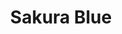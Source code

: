 ---
layout: place
title: Sakura Blue
permalink: /kentucky/louisville/sakura-blue.html
stateAbbr: KY
stateName: Kentucky
cityName: Louisville
seo:
  type: restaurant
  links: http://sakurabluelouisville.com/
place_id: ChIJnyANjzt1aYgRK8fWJDri2sw
photos:
  - name: >-
      places/ChIJnyANjzt1aYgRK8fWJDri2sw/photos/AeeoHcJ6LEgbh60lszCtgvx8n04ZBpnCwolfz-6JR2lIAl2HSNVZRdgSwGMrEyWNMbYgIE4gmmYUemCX8YADuV1zA2fvZ_N40w-Y447-GqvyEuo7XZAmqe8H30ahNPaUsrBiHyFv5igEFCVTgfnf8mt39e-F6U2tnl9Mb574IxRtUxNFeuOefw5szUPU3pdOGTSqpjwFBsBM25LJQHZHX39WGSZROhHzU9WrJkgzJUtdqhZdrYx9wYeXW36zRiXtBcrnPhTX4G4_qzWH9uNq4jJ7SUtYUzT0cmTTXzi7T4hXz0vp6w
    widthPx: 800
    heightPx: 800
    authorAttributions:
      - displayName: Sakura Blue
        uri: https://maps.google.com/maps/contrib/113411802308025070692
        photoUri: >-
          https://lh3.googleusercontent.com/a-/ALV-UjXAi91edxM1y6I9y9SHnKtvsOh1p4dzdKk1gQk9NKm3hC0yhI8=s100-p-k-no-mo
    flagContentUri: >-
      https://www.google.com/local/imagery/report/?cb_client=maps_api_places.places_api&image_key=!1e10!2sAF1QipNpjWFLAcogKw58cQPRccHA4a0C3ah_i6KEBgVJ&hl=en-US
    googleMapsUri: >-
      https://www.google.com/maps/place//data=!3m4!1e2!3m2!1sAF1QipNpjWFLAcogKw58cQPRccHA4a0C3ah_i6KEBgVJ!2e10!4m2!3m1!1s0x8869753b8f0d209f:0xccdae23a24d6c72b
  - name: >-
      places/ChIJnyANjzt1aYgRK8fWJDri2sw/photos/AeeoHcJruieVrwcJmPbk5ZFc2woMwZ-wyRx200bFAJKKfWYp7EatQxiPY_3-HU9uwTzwYh2ivsWW0k4HuI7s98RfJ2PstxRIIXJQC6tOxrs9IikqYQtVetO_id5mzkDvRYB-D9ZIm2RrkL3pFQUIhXIIbqKEBRrfodtPxzAdjjQPAuqHC8yYM7Ac-8d1Y7DZ1-wgYgpwpoauZ_EynwyOkEHQGKXBoXFAscO6eTW36LVBKFKNh7mnX06cMCVQdwhTBs1tQp2psZBKxWa_hY0rYOcPQ4O8fOL0X15fv-l_QhfsbUIFhg
    widthPx: 800
    heightPx: 800
    authorAttributions:
      - displayName: Sakura Blue
        uri: https://maps.google.com/maps/contrib/113411802308025070692
        photoUri: >-
          https://lh3.googleusercontent.com/a-/ALV-UjXAi91edxM1y6I9y9SHnKtvsOh1p4dzdKk1gQk9NKm3hC0yhI8=s100-p-k-no-mo
    flagContentUri: >-
      https://www.google.com/local/imagery/report/?cb_client=maps_api_places.places_api&image_key=!1e10!2sAF1QipMmNu6hIq4wRdJbm6nhA3N0oueQ317VK6_ZhkwY&hl=en-US
    googleMapsUri: >-
      https://www.google.com/maps/place//data=!3m4!1e2!3m2!1sAF1QipMmNu6hIq4wRdJbm6nhA3N0oueQ317VK6_ZhkwY!2e10!4m2!3m1!1s0x8869753b8f0d209f:0xccdae23a24d6c72b
  - name: >-
      places/ChIJnyANjzt1aYgRK8fWJDri2sw/photos/AeeoHcKsY6JFMEFoOMsL0OfxgWFRL18G5TNIY0F8uNtrwUsUKvgbqsMkLGr9JzV8oaUQaOLN0vdg4PCpK_LpbbI6W9-LY0TuIrFMqTh0sH3wKmSxZr78E2yGPSETw-EcNLyVtmZdddkNN_aej0QJZPcYYGCZiQ0rK1puLFSW4PbgnV35NTo9K1MJkc1zYTaPjl-I6DC6jM14oDPi7sRLsCbklkd_HJDDeR38VNc7YoLOzyvGgY6e-mjgswRLISyr53u8C3iiGHbNmu4uVvqGE44WgQaBHfBS4z-c7LD3IAkeSml2Oa4Wz1lW-EqAyub8GG3RrZUkVmRil660yCYurtdB_zahZu26vh05liVhstDOdz0pGAPuE2ll4838bGI6O7pPb_EydyWQXUE8Ib5fUMLhd1BRCO5Kb7CJ5jwZpd3xaG-AB3k
    widthPx: 4030
    heightPx: 2493
    authorAttributions:
      - displayName: Ali
        uri: https://maps.google.com/maps/contrib/112276208003068083158
        photoUri: >-
          https://lh3.googleusercontent.com/a-/ALV-UjWpkP_BOuSQJus0tlNf2dhk3BXkdgpKCuJi44NSblT642sMFffxBw=s100-p-k-no-mo
    flagContentUri: >-
      https://www.google.com/local/imagery/report/?cb_client=maps_api_places.places_api&image_key=!1e10!2sCIHM0ogKEICAgMDAtYKY3AE&hl=en-US
    googleMapsUri: >-
      https://www.google.com/maps/place//data=!3m4!1e2!3m2!1sCIHM0ogKEICAgMDAtYKY3AE!2e10!4m2!3m1!1s0x8869753b8f0d209f:0xccdae23a24d6c72b
  - name: >-
      places/ChIJnyANjzt1aYgRK8fWJDri2sw/photos/AeeoHcLU9zfksqr-w32o4JuG5W9uUXzxOCpkg-vxlZ6sIa2uSQK1f1jL1j_p-7BF7N4pIFnl2O-R87cfDUuXiuldyu12xmC5wO_ugRvfFwXrfhckLhoP6_VyV4dIO9H-dRyA6d0reILWq1vED4g1K0S91zV-rkx8c__0sEsQzz9jzTlbSF3CdQKbWGno4z9YK-WsXIukLzcONJu2tmRilHmladCudRQ5nKsSarhlOVGhlKE_A-2uFl0lFZaIhWJ7zzCe63iyywmFBIQpPXooAhHxiE-GrTHCUnZy5G0ZvebeA9W0pQ
    widthPx: 465
    heightPx: 720
    authorAttributions:
      - displayName: Sakura Blue
        uri: https://maps.google.com/maps/contrib/113411802308025070692
        photoUri: >-
          https://lh3.googleusercontent.com/a-/ALV-UjXAi91edxM1y6I9y9SHnKtvsOh1p4dzdKk1gQk9NKm3hC0yhI8=s100-p-k-no-mo
    flagContentUri: >-
      https://www.google.com/local/imagery/report/?cb_client=maps_api_places.places_api&image_key=!1e10!2sAF1QipP-8r0X1dH9b8iVH_hCTPTuX92grj31FceHFixB&hl=en-US
    googleMapsUri: >-
      https://www.google.com/maps/place//data=!3m4!1e2!3m2!1sAF1QipP-8r0X1dH9b8iVH_hCTPTuX92grj31FceHFixB!2e10!4m2!3m1!1s0x8869753b8f0d209f:0xccdae23a24d6c72b
  - name: >-
      places/ChIJnyANjzt1aYgRK8fWJDri2sw/photos/AeeoHcL9AHmHsnbkQDVdoS0OI3qM60SkUdQ9ixiBfmOOKwhKChWrPrVuDmE5DTHZ083uLTOt94RA28xbYY_8HiZ4tX8_O8i0uj1ExFMSpWIRJVdUrq6fCAC95Q6Sb34hKI0H5nK98_jHA34rMgJPV9a2A-1fDoOAew4rFuzn6M-GKyCW82EKMczW14-IcWmaKqnsWs-vWQGUs8RdIbnkog5oBHVZsheJ-XgDxZuL6NTobHm5rIAjx3Xzbrl9AXtzvW9fsxuEUap2ezVv22h_GNgMeGwVhzXoYURmF10DlVHMwJi9IfxYAxfn96p-pi4xwvGCSf3vw13aYWISvLPcjI9_ypt_o7D2nxCpxtZj8FKsaQe2dThofptHxFJBO4E2n-ChkC9oJj0l7ZuvT5tyscp1-DJ0UEJMQwH6StZhuI2lFxmXY5Bv
    widthPx: 4000
    heightPx: 3000
    authorAttributions:
      - displayName: zheng wang
        uri: https://maps.google.com/maps/contrib/113987044666563140010
        photoUri: >-
          https://lh3.googleusercontent.com/a/ACg8ocKr0nq7DFh5HniH1Slhr3i-t0r9VOisbn_a_KQaHDmSBk2lHA=s100-p-k-no-mo
    flagContentUri: >-
      https://www.google.com/local/imagery/report/?cb_client=maps_api_places.places_api&image_key=!1e10!2sCIHM0ogKEICAgMDwkvqIwAE&hl=en-US
    googleMapsUri: >-
      https://www.google.com/maps/place//data=!3m4!1e2!3m2!1sCIHM0ogKEICAgMDwkvqIwAE!2e10!4m2!3m1!1s0x8869753b8f0d209f:0xccdae23a24d6c72b
  - name: >-
      places/ChIJnyANjzt1aYgRK8fWJDri2sw/photos/AeeoHcIUZcc_5CMHDcA6OIbA5ECkoeg6iVW3tXo4fLjZza1b3zSDK2D6vwE5OnxFI9lYrmpd9LbqQ9hN_gR6opZA4TfL-UiKPjD4Y4yHW42Lq6VOawwXfALfPwtyjHJTlCYB4DBZtne7cAh6-w2pJxTbmL-Yhe8yMRp1haRf-oFRqATRtS4yW1VhRT3oaBEJREdN3jmqgZHji9QHsDFIwPOJUvMYm_4G6xPqibTfNMRqP229cSjpFTCgxvexyQiHeW8n5w4BZYZlXQ2RTa5SiXFgIcJjIGMQ9e8nCCeit7Q3e_DVxzqsnvB0qb7qaGqJSmCrem8Aatl49mhcP1j0vh4ZJjxvZd_xGWjxsNO7nmLr8fPo3xN4njkLdqi9PoqpzWU8QVe4wMoByMsBfd2_otR3wYla5kmKRODpyY5nblpt-baP33b5
    widthPx: 4000
    heightPx: 3000
    authorAttributions:
      - displayName: zheng wang
        uri: https://maps.google.com/maps/contrib/113987044666563140010
        photoUri: >-
          https://lh3.googleusercontent.com/a/ACg8ocKr0nq7DFh5HniH1Slhr3i-t0r9VOisbn_a_KQaHDmSBk2lHA=s100-p-k-no-mo
    flagContentUri: >-
      https://www.google.com/local/imagery/report/?cb_client=maps_api_places.places_api&image_key=!1e10!2sCIHM0ogKEICAgMDwkvqIgAE&hl=en-US
    googleMapsUri: >-
      https://www.google.com/maps/place//data=!3m4!1e2!3m2!1sCIHM0ogKEICAgMDwkvqIgAE!2e10!4m2!3m1!1s0x8869753b8f0d209f:0xccdae23a24d6c72b
  - name: >-
      places/ChIJnyANjzt1aYgRK8fWJDri2sw/photos/AeeoHcIXCkeiEn0_LZUJwlpClbaHYqc5-G5BzQ1HCVF096hTUczN9yuMe1L49lM6KPEzg_m2e1_Lssge_xf3u9N7cHZf2sg5kYjGTAdYdPQtYlJjII0qK4JHCOHLdLX7RBT1L6oK7leJbtzFOYDtO003-znmRLwXVzsuxsqDx7YmJKBzZqe2s37p_swbp4PyeWECHnU6RukIp4SUny0ONra7vj6k3o3e9opBNXVhOhfnZvJs5vXjZnNmsXm8cv5Ga0KoM_IOctX0l9k8dcRyhAXHRXzp8-RKHFcj3s6J_QbGsc173g
    widthPx: 800
    heightPx: 800
    authorAttributions:
      - displayName: Sakura Blue
        uri: https://maps.google.com/maps/contrib/113411802308025070692
        photoUri: >-
          https://lh3.googleusercontent.com/a-/ALV-UjXAi91edxM1y6I9y9SHnKtvsOh1p4dzdKk1gQk9NKm3hC0yhI8=s100-p-k-no-mo
    flagContentUri: >-
      https://www.google.com/local/imagery/report/?cb_client=maps_api_places.places_api&image_key=!1e10!2sAF1QipPyOOq8ulNCXRfiKY6pbCdr9MB78dRgpFLRToI-&hl=en-US
    googleMapsUri: >-
      https://www.google.com/maps/place//data=!3m4!1e2!3m2!1sAF1QipPyOOq8ulNCXRfiKY6pbCdr9MB78dRgpFLRToI-!2e10!4m2!3m1!1s0x8869753b8f0d209f:0xccdae23a24d6c72b
  - name: >-
      places/ChIJnyANjzt1aYgRK8fWJDri2sw/photos/AeeoHcI9LhP_SEK8VB9WmNjuQOkYEN2V5392XjyCamfRBsn9lteqD-01xt0BHq9Jn_u97LMZkUVnVez4r49iVIwyCS_-y8qp2nDlnywatfMygJeeZ7X68C-FQf0JZc08V8sfg7o4aZUpTE6dGy3criDKR7SIXjtuxwU7_AWpG88af0BDgeZEjqwHtUn62OvatnJ12KUPNGfG_qVZLoSWJdAwpGsprNjDZBVDlTkpkfU9ZN1gev1aMqD8O1ZwAwYXkjjWylhp_4EfhSG-QznyWysZgyLlP1N7hOFkICtqgCoezXz2zg
    widthPx: 800
    heightPx: 800
    authorAttributions:
      - displayName: Sakura Blue
        uri: https://maps.google.com/maps/contrib/113411802308025070692
        photoUri: >-
          https://lh3.googleusercontent.com/a-/ALV-UjXAi91edxM1y6I9y9SHnKtvsOh1p4dzdKk1gQk9NKm3hC0yhI8=s100-p-k-no-mo
    flagContentUri: >-
      https://www.google.com/local/imagery/report/?cb_client=maps_api_places.places_api&image_key=!1e10!2sAF1QipNMKjQjYyHHJaG_otPI_NwdmTHqkAVfZGoTW06_&hl=en-US
    googleMapsUri: >-
      https://www.google.com/maps/place//data=!3m4!1e2!3m2!1sAF1QipNMKjQjYyHHJaG_otPI_NwdmTHqkAVfZGoTW06_!2e10!4m2!3m1!1s0x8869753b8f0d209f:0xccdae23a24d6c72b
  - name: >-
      places/ChIJnyANjzt1aYgRK8fWJDri2sw/photos/AeeoHcJDF1Gkx7v8ltUlN8AIa8S90PBp40P8Z1bh511jHYWxCvnXGn5AOBu4spPVtuFDcLYvhR49jGFHivwRqXZzAT0WZHTswe3wSQKVhzQh6dijpgKR1wNqXC_wBHYaWB5tG7z657PdH_AeZOd089BpcX68s0NeK1xy7joi3bXLRp4D0NI2pjGIu7aTCqXyubIMQ9h5tKDJb5i1onpX3GQD7QLUcwbWejUhQCCH9MOik6-awl_5EvYraN8TTGcHPN7A-CUeG8tsSbJcBxG0IguyQ11YlxXmZDQNGXBy7WUYmk4fuA
    widthPx: 800
    heightPx: 800
    authorAttributions:
      - displayName: Sakura Blue
        uri: https://maps.google.com/maps/contrib/113411802308025070692
        photoUri: >-
          https://lh3.googleusercontent.com/a-/ALV-UjXAi91edxM1y6I9y9SHnKtvsOh1p4dzdKk1gQk9NKm3hC0yhI8=s100-p-k-no-mo
    flagContentUri: >-
      https://www.google.com/local/imagery/report/?cb_client=maps_api_places.places_api&image_key=!1e10!2sAF1QipNvBRY_HUYB7PnSd0bBB3_S6gKIT_Sq75IEABie&hl=en-US
    googleMapsUri: >-
      https://www.google.com/maps/place//data=!3m4!1e2!3m2!1sAF1QipNvBRY_HUYB7PnSd0bBB3_S6gKIT_Sq75IEABie!2e10!4m2!3m1!1s0x8869753b8f0d209f:0xccdae23a24d6c72b
  - name: >-
      places/ChIJnyANjzt1aYgRK8fWJDri2sw/photos/AeeoHcIwB6X1cuZMbOn3Xz53_7tSQB6oNVOxw2yfrVBAI1OCHWqZTDHPG-ikYBW7S4_FdvZITX0H9D11qXCyzmMox-xFkWEefc_ypmaop29i3nLdszoLyTFPquQhG8JzoD6y2wOIaGie0Gv2EK-5mg_nofM9nVsksPhGDjqoA4p7x35fLPF3dHEEvm4xenkKGmaptm-rpfdY6aYmXH5k72kfL8Gkyu8acKXjEvTqg5YcUG97_5-0KL7A4EYLI0-u_avYMNXnzjNXzFPT1xWrFaERIaCIBHjyliPSYYbdjvzsbLWDBKkrAiWHelJnJ2VByT4L1gDGBKccWTuKMAGVVCSe8zXEnLK8W2OawleVUdJU3tMBPZISDXTIXxoxg6021w9NUyyQYc0sO-IVVFHqEbt5SqPDwOHo8cNJoHtRL5kaj8MdxK0
    widthPx: 3024
    heightPx: 4032
    authorAttributions:
      - displayName: Dorota Kozłowska
        uri: https://maps.google.com/maps/contrib/106833617980476063784
        photoUri: >-
          https://lh3.googleusercontent.com/a-/ALV-UjV1begnsBztdZY-CN4wLWGaSASGYoc7mehkp7Yt4D2BxQV1r-5TKQ=s100-p-k-no-mo
    flagContentUri: >-
      https://www.google.com/local/imagery/report/?cb_client=maps_api_places.places_api&image_key=!1e10!2sCIHM0ogKEICAgICThID3xQE&hl=en-US
    googleMapsUri: >-
      https://www.google.com/maps/place//data=!3m4!1e2!3m2!1sCIHM0ogKEICAgICThID3xQE!2e10!4m2!3m1!1s0x8869753b8f0d209f:0xccdae23a24d6c72b
address: '4600 Shelbyville Rd #118, Louisville, KY 40207, USA'
street: '4600 Shelbyville Rd #118'
city: Louisville
state: KY
zip: '40207'
country: USA
neighborhood: null
latitude: '38.249706'
longitude: '-85.631228'
accessibility_options:
  wheelchairAccessibleParking: true
  wheelchairAccessibleEntrance: true
  wheelchairAccessibleRestroom: true
  wheelchairAccessibleSeating: true
business_status: OPERATIONAL
name: Sakura Blue
google_maps_links:
  directionsUri: >-
    https://www.google.com/maps/dir//''/data=!4m7!4m6!1m1!4e2!1m2!1m1!1s0x8869753b8f0d209f:0xccdae23a24d6c72b!3e0
  placeUri: https://maps.google.com/?cid=14761359468014257963
  writeAReviewUri: >-
    https://www.google.com/maps/place//data=!4m3!3m2!1s0x8869753b8f0d209f:0xccdae23a24d6c72b!12e1
  reviewsUri: >-
    https://www.google.com/maps/place//data=!4m4!3m3!1s0x8869753b8f0d209f:0xccdae23a24d6c72b!9m1!1b1
  photosUri: >-
    https://www.google.com/maps/place//data=!4m3!3m2!1s0x8869753b8f0d209f:0xccdae23a24d6c72b!10e5
primary_type: Japanese Restaurant
opening_hours:
  regular: null
  current: null
secondary_opening_hours:
  regular:
    weekdayDescriptions: null
    type: null
  current:
    weekdayDescriptions: null
    type: null
phone: (502) 897-3600
price_level: PRICE_LEVEL_MODERATE
price_range: $10 &ndash; $20
rating: '4.5'
rating_count: 0
website: http://sakurabluelouisville.com/
description: >-
  About Sakura Blue in Louisville, KY$$$Sakura Blue in Louisville, KY, stands
  out as a welcoming Japanese restaurant offering a blend of authentic sushi and
  flavorful entrees in a cozy setting. This spot is ideal for those seeking
  sushi restaurants near you, with options ranging from fresh rolls to
  hibachi-style dishes that highlight traditional flavors and moderate pricing.
  The atmosphere combines casual comfort with accessibility features like
  wheelchair-friendly entrances and seating, making it easy for everyone to
  enjoy a relaxed meal. Additionally, the menu caters to various tastes,
  including vegetarian choices and kid-friendly options, enhancing its appeal as
  a go-to destination for Japanese places near me. Whether you're in the mood
  for top-rated sushi or a satisfying lunch, this location delivers a genuine
  dining experience that feels both inviting and accessible.
generative_summary: >-
  About Sakura Blue in Louisville, KY$$$Sakura Blue in Louisville, KY, stands
  out as a welcoming Japanese restaurant offering a blend of authentic sushi and
  flavorful entrees in a cozy setting. This spot is ideal for those seeking
  sushi restaurants near you, with options ranging from fresh rolls to
  hibachi-style dishes that highlight traditional flavors and moderate pricing.
  The atmosphere combines casual comfort with accessibility features like
  wheelchair-friendly entrances and seating, making it easy for everyone to
  enjoy a relaxed meal. Additionally, the menu caters to various tastes,
  including vegetarian choices and kid-friendly options, enhancing its appeal as
  a go-to destination for Japanese places near me. Whether you're in the mood
  for top-rated sushi or a satisfying lunch, this location delivers a genuine
  dining experience that feels both inviting and accessible.
generative_disclosure: Summarized by AI using the Grok-3-Mini model.
reviews:
  - name: >-
      places/ChIJnyANjzt1aYgRK8fWJDri2sw/reviews/ChdDSUhNMG9nS0VJQ0FnTURnMHV2ZGhnRRAB
    relativePublishTimeDescription: a month ago
    rating: 5
    text:
      text: >-
        We Love Sakura Blue! Food is delicious... We go by there for lunch
        anytime we're up in Louisville shopping at Trader Joe's. Highly
        Recommend! Crunch Munch roll is one of our favorites, hold the cucumber.
      languageCode: en
    originalText:
      text: >-
        We Love Sakura Blue! Food is delicious... We go by there for lunch
        anytime we're up in Louisville shopping at Trader Joe's. Highly
        Recommend! Crunch Munch roll is one of our favorites, hold the cucumber.
      languageCode: en
    authorAttribution:
      displayName: Chad McGuffin
      uri: https://www.google.com/maps/contrib/111532864817313973662/reviews
      photoUri: >-
        https://lh3.googleusercontent.com/a-/ALV-UjXtKZKZGfK7q2QeM0rsoWQBKM82vKBRRlQQsoVnVtYmxGLOSgatLg=s128-c0x00000000-cc-rp-mo-ba2
    publishTime: '2025-02-23T18:08:12.066622Z'
    flagContentUri: >-
      https://www.google.com/local/review/rap/report?postId=ChdDSUhNMG9nS0VJQ0FnTURnMHV2ZGhnRRAB&d=17924085&t=1
    googleMapsUri: >-
      https://www.google.com/maps/reviews/data=!4m6!14m5!1m4!2m3!1sChdDSUhNMG9nS0VJQ0FnTURnMHV2ZGhnRRAB!2m1!1s0x8869753b8f0d209f:0xccdae23a24d6c72b
  - name: >-
      places/ChIJnyANjzt1aYgRK8fWJDri2sw/reviews/ChZDSUhNMG9nS0VJQ0FnTUNJMHBmdE9BEAE
    relativePublishTimeDescription: a week ago
    rating: 5
    text:
      text: >-
        Excellent sushi and other Japanese and Korean dishes. Large sushi rolls.
        Liked the ginger dressing on the salad. Reasonable prices and easy
        parking.
      languageCode: en
    originalText:
      text: >-
        Excellent sushi and other Japanese and Korean dishes. Large sushi rolls.
        Liked the ginger dressing on the salad. Reasonable prices and easy
        parking.
      languageCode: en
    authorAttribution:
      displayName: J Hytken
      uri: https://www.google.com/maps/contrib/105931047584514297781/reviews
      photoUri: >-
        https://lh3.googleusercontent.com/a-/ALV-UjVAVogmiU9_Pp8G0AWjSsR8ApLSOP_7oa-QiEJKFS_u3lPtlhF9=s128-c0x00000000-cc-rp-mo-ba6
    publishTime: '2025-03-31T19:50:54.917649Z'
    flagContentUri: >-
      https://www.google.com/local/review/rap/report?postId=ChZDSUhNMG9nS0VJQ0FnTUNJMHBmdE9BEAE&d=17924085&t=1
    googleMapsUri: >-
      https://www.google.com/maps/reviews/data=!4m6!14m5!1m4!2m3!1sChZDSUhNMG9nS0VJQ0FnTUNJMHBmdE9BEAE!2m1!1s0x8869753b8f0d209f:0xccdae23a24d6c72b
  - name: >-
      places/ChIJnyANjzt1aYgRK8fWJDri2sw/reviews/ChdDSUhNMG9nS0VJQ0FnTUNnbHJ2T2dnRRAB
    relativePublishTimeDescription: a month ago
    rating: 5
    text:
      text: >-
        Believe it or not, even though I've worked at Trader Joe's (three doors
        down) I had never visited this restaurant until yesterday. I was so
        impressed with everything: great atmosphere, delicious food, attentive
        service and reasonable prices. Highly recommend and wish I visited
        sooner!
      languageCode: en
    originalText:
      text: >-
        Believe it or not, even though I've worked at Trader Joe's (three doors
        down) I had never visited this restaurant until yesterday. I was so
        impressed with everything: great atmosphere, delicious food, attentive
        service and reasonable prices. Highly recommend and wish I visited
        sooner!
      languageCode: en
    authorAttribution:
      displayName: Simone Cannon
      uri: https://www.google.com/maps/contrib/100941101091114814152/reviews
      photoUri: >-
        https://lh3.googleusercontent.com/a-/ALV-UjWOv7ZjCm0JjPeFRJkQb7glWoKJoROPxPYuP7V2jYMokmQ8CJa2xg=s128-c0x00000000-cc-rp-mo-ba4
    publishTime: '2025-02-16T22:59:14.686754Z'
    flagContentUri: >-
      https://www.google.com/local/review/rap/report?postId=ChdDSUhNMG9nS0VJQ0FnTUNnbHJ2T2dnRRAB&d=17924085&t=1
    googleMapsUri: >-
      https://www.google.com/maps/reviews/data=!4m6!14m5!1m4!2m3!1sChdDSUhNMG9nS0VJQ0FnTUNnbHJ2T2dnRRAB!2m1!1s0x8869753b8f0d209f:0xccdae23a24d6c72b
  - name: >-
      places/ChIJnyANjzt1aYgRK8fWJDri2sw/reviews/ChZDSUhNMG9nS0VJQ0FnSUNmX2VqM2NBEAE
    relativePublishTimeDescription: 3 months ago
    rating: 3
    text:
      text: >-
        We started with a salad followed by a Shrimp tempura and Shrimp Shumai. 
        Upon arrival we were disappointed the shrimp Shumai was fried (typically
        always steamed); when we asked about it we were told that it has always
        been served fried.  I have ordered this my entire life and this was the
        very first time I have ever had them fried.  Once we started eating them
        it was obvious that it had all been fried together everything tasted the
        same.  If you’d like your Shumai steamed you have to ask for it steamed.


        We then ordered (cautiously) some sashimi , a strawberry roll and a fish
        hat ; and waited quite a while.  Again disappointed


        It may be awhile before we come back.  We will be trying sushi and
        sashimi at other locations before coming back.
      languageCode: en
    originalText:
      text: >-
        We started with a salad followed by a Shrimp tempura and Shrimp Shumai. 
        Upon arrival we were disappointed the shrimp Shumai was fried (typically
        always steamed); when we asked about it we were told that it has always
        been served fried.  I have ordered this my entire life and this was the
        very first time I have ever had them fried.  Once we started eating them
        it was obvious that it had all been fried together everything tasted the
        same.  If you’d like your Shumai steamed you have to ask for it steamed.


        We then ordered (cautiously) some sashimi , a strawberry roll and a fish
        hat ; and waited quite a while.  Again disappointed


        It may be awhile before we come back.  We will be trying sushi and
        sashimi at other locations before coming back.
      languageCode: en
    authorAttribution:
      displayName: Elisio Sapata
      uri: https://www.google.com/maps/contrib/111379602270600856558/reviews
      photoUri: >-
        https://lh3.googleusercontent.com/a-/ALV-UjVH_aBRsKkQQFZZApMs9YkRhK2Wm3VV4uDk17CrjGBxKQjCV_S8=s128-c0x00000000-cc-rp-mo-ba6
    publishTime: '2024-12-31T23:50:17.797842Z'
    flagContentUri: >-
      https://www.google.com/local/review/rap/report?postId=ChZDSUhNMG9nS0VJQ0FnSUNmX2VqM2NBEAE&d=17924085&t=1
    googleMapsUri: >-
      https://www.google.com/maps/reviews/data=!4m6!14m5!1m4!2m3!1sChZDSUhNMG9nS0VJQ0FnSUNmX2VqM2NBEAE!2m1!1s0x8869753b8f0d209f:0xccdae23a24d6c72b
  - name: >-
      places/ChIJnyANjzt1aYgRK8fWJDri2sw/reviews/ChdDSUhNMG9nS0VJQ0FnTUR3a3Zyd3Z3RRAB
    relativePublishTimeDescription: 2 weeks ago
    rating: 4
    text:
      text: The Sushi rolls were OK. Ramen soup was good, but the noodle was not Q.
      languageCode: en
    originalText:
      text: The Sushi rolls were OK. Ramen soup was good, but the noodle was not Q.
      languageCode: en
    authorAttribution:
      displayName: zheng wang
      uri: https://www.google.com/maps/contrib/113987044666563140010/reviews
      photoUri: >-
        https://lh3.googleusercontent.com/a/ACg8ocKr0nq7DFh5HniH1Slhr3i-t0r9VOisbn_a_KQaHDmSBk2lHA=s128-c0x00000000-cc-rp-mo-ba5
    publishTime: '2025-03-25T01:21:43.253154Z'
    flagContentUri: >-
      https://www.google.com/local/review/rap/report?postId=ChdDSUhNMG9nS0VJQ0FnTUR3a3Zyd3Z3RRAB&d=17924085&t=1
    googleMapsUri: >-
      https://www.google.com/maps/reviews/data=!4m6!14m5!1m4!2m3!1sChdDSUhNMG9nS0VJQ0FnTUR3a3Zyd3Z3RRAB!2m1!1s0x8869753b8f0d209f:0xccdae23a24d6c72b
review_summary: >-
  What Visitors Are Sharing$$$Folks heading to sushi spots like this one often
  praise the tasty rolls and Japanese dishes for their generous portions and
  bold flavors, making it a solid pick for anyone craving fresh options nearby.
  Many appreciate the welcoming vibe and attentive service that keep things
  feeling easygoing and enjoyable, along with perks like reasonable prices and
  convenient parking. While most feedback highlights positives such as the
  flavorful ginger dressing and overall value, a few mention occasional
  inconsistencies with certain preparations that didn't quite hit the mark.
  Still, it's generally seen as a reliable choice for groups or families looking
  for quality sushi experiences without the fuss. All in all, if you're
  searching for best sushi near me, this place offers a mix of hits that make it
  worth a try for a casual outing.
review_disclosure: Summarized by AI using the Grok-3-Mini model.
parking_options:
  freeParkingLot: true
  freeStreetParking: true
  valetParking: false
payment_options:
  acceptsCreditCards: true
  acceptsDebitCards: true
  acceptsCashOnly: false
  acceptsNfc: true
allow_dogs: null
curbside_pickup: null
delivery: true
dine_in: true
good_for_children: null
good_for_groups: true
good_for_sports: false
live_music: false
menu_for_children: true
outdoor_seating: false
reservable: true
restroom: true
serves_beer: true
serves_breakfast: false
serves_brunch: false
serves_cocktails: null
serves_coffee: null
serves_dinner: true
serves_dessert: true
serves_lunch: true
serves_vegetarian_food: true
serves_wine: true
takeout: true
update_category: pro
places_description: >-
  Relaxed restaurant offering classic Japanese cuisine at the sushi bar or
  hibachi tables.

---